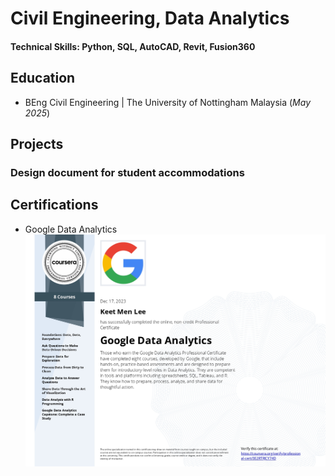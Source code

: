 # Civil Engineering, Data Analytics

#### Technical Skills: Python, SQL, AutoCAD, Revit, Fusion360

## Education
- BEng Civil Engineering | The University of Nottingham Malaysia (_May 2025_)

## Projects
### Design document for student accommodations

## Certifications
- Google Data Analytics
  ![Google Data Analytics](/assets/Data_Analytics_Cert.jpg)

